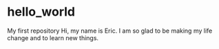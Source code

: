 # hello_world
My first repository
Hi, my name is Eric. I am so glad to be making my life change and to learn new things.
